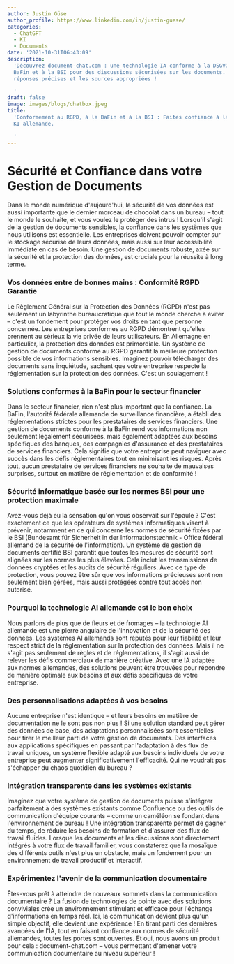 ```yaml
---
author: Justin Güse
author_profile: https://www.linkedin.com/in/justin-guese/
categories:
  - ChatGPT
  - KI
  - Documents
date: '2021-10-31T06:43:09'
description:
  'Découvrez document-chat.com : une technologie IA conforme à la DSGVO, à la
  BaFin et à la BSI pour des discussions sécurisées sur les documents. Obtenez des
  réponses précises et les sources appropriées !

  '
draft: false
image: images/blogs/chatbox.jpeg
title:
  'Conformément au RGPD, à la BaFin et à la BSI : Faites confiance à la technologie
  KI allemande.

  '
---
```


# Sécurité et Confiance dans votre Gestion de Documents

Dans le monde numérique d'aujourd'hui, la sécurité de vos données est aussi importante que le dernier morceau de chocolat dans un bureau – tout le monde le souhaite, et vous voulez le protéger des intrus ! Lorsqu'il s'agit de la gestion de documents sensibles, la confiance dans les systèmes que nous utilisons est essentielle. Les entreprises doivent pouvoir compter sur le stockage sécurisé de leurs données, mais aussi sur leur accessibilité immédiate en cas de besoin. Une gestion de documents robuste, axée sur la sécurité et la protection des données, est cruciale pour la réussite à long terme.

### Vos données entre de bonnes mains : Conformité RGPD Garantie

Le Règlement Général sur la Protection des Données (RGPD) n'est pas seulement un labyrinthe bureaucratique que tout le monde cherche à éviter – c'est un fondement pour protéger vos droits en tant que personne concernée. Les entreprises conformes au RGPD démontrent qu'elles prennent au sérieux la vie privée de leurs utilisateurs. En Allemagne en particulier, la protection des données est primordiale. Un système de gestion de documents conforme au RGPD garantit la meilleure protection possible de vos informations sensibles. Imaginez pouvoir télécharger des documents sans inquiétude, sachant que votre entreprise respecte la réglementation sur la protection des données. C'est un soulagement !

### Solutions conformes à la BaFin pour le secteur financier

Dans le secteur financier, rien n'est plus important que la confiance. La BaFin, l'autorité fédérale allemande de surveillance financière, a établi des réglementations strictes pour les prestataires de services financiers. Une gestion de documents conforme à la BaFin rend vos informations non seulement légalement sécurisées, mais également adaptées aux besoins spécifiques des banques, des compagnies d'assurance et des prestataires de services financiers. Cela signifie que votre entreprise peut naviguer avec succès dans les défis réglementaires tout en minimisant les risques. Après tout, aucun prestataire de services financiers ne souhaite de mauvaises surprises, surtout en matière de réglementation et de conformité !

### Sécurité informatique basée sur les normes BSI pour une protection maximale

Avez-vous déjà eu la sensation qu'on vous observait sur l'épaule ? C'est exactement ce que les opérateurs de systèmes informatiques visent à prévenir, notamment en ce qui concerne les normes de sécurité fixées par le BSI (Bundesamt für Sicherheit in der Informationstechnik - Office fédéral allemand de la sécurité de l'information). Un système de gestion de documents certifié BSI garantit que toutes les mesures de sécurité sont alignées sur les normes les plus élevées. Cela inclut les transmissions de données cryptées et les audits de sécurité réguliers. Avec ce type de protection, vous pouvez être sûr que vos informations précieuses sont non seulement bien gérées, mais aussi protégées contre tout accès non autorisé.

### Pourquoi la technologie AI allemande est le bon choix

Nous parlons de plus que de fleurs et de fromages – la technologie AI allemande est une pierre angulaire de l'innovation et de la sécurité des données. Les systèmes AI allemands sont réputés pour leur fiabilité et leur respect strict de la réglementation sur la protection des données. Mais il ne s'agit pas seulement de règles et de réglementations, il s'agit aussi de relever les défis commerciaux de manière créative. Avec une IA adaptée aux normes allemandes, des solutions peuvent être trouvées pour répondre de manière optimale aux besoins et aux défis spécifiques de votre entreprise.

### Des personnalisations adaptées à vos besoins

Aucune entreprise n'est identique – et leurs besoins en matière de documentation ne le sont pas non plus ! Si une solution standard peut gérer des données de base, des adaptations personnalisées sont essentielles pour tirer le meilleur parti de votre gestion de documents. Des interfaces aux applications spécifiques en passant par l'adaptation à des flux de travail uniques, un système flexible adapté aux besoins individuels de votre entreprise peut augmenter significativement l'efficacité. Qui ne voudrait pas s'échapper du chaos quotidien du bureau ?

### Intégration transparente dans les systèmes existants

Imaginez que votre système de gestion de documents puisse s'intégrer parfaitement à des systèmes existants comme Confluence ou des outils de communication d'équipe courants – comme un caméléon se fondant dans l'environnement de bureau ! Une intégration transparente permet de gagner du temps, de réduire les besoins de formation et d'assurer des flux de travail fluides. Lorsque les documents et les discussions sont directement intégrés à votre flux de travail familier, vous constaterez que la mosaïque des différents outils n'est plus un obstacle, mais un fondement pour un environnement de travail productif et interactif.

### Expérimentez l'avenir de la communication documentaire

Êtes-vous prêt à atteindre de nouveaux sommets dans la communication documentaire ? La fusion de technologies de pointe avec des solutions conviviales crée un environnement stimulant et efficace pour l'échange d'informations en temps réel. Ici, la communication devient plus qu'un simple objectif, elle devient une expérience ! En tirant parti des dernières avancées de l'IA, tout en faisant confiance aux normes de sécurité allemandes, toutes les portes sont ouvertes. Et oui, nous avons un produit pour cela : document-chat.com – vous permettant d'amener votre communication documentaire au niveau supérieur !
